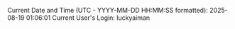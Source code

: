 Current Date and Time (UTC - YYYY-MM-DD HH:MM:SS formatted): 2025-08-19 01:06:01
Current User's Login: luckyaiman
